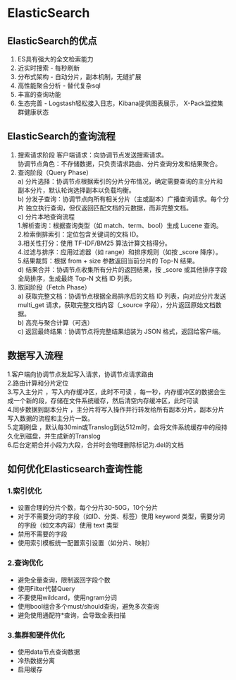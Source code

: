 # ElasticSearch
## ElasticSearch的优点
1. ES具有强大的全文检索能力  
2. 近实时搜索 - 每秒刷新  
3. 分布式架构 - 自动分片，副本机制，无缝扩展  
4. 高性能聚合分析 - 替代复杂sql  
5. 丰富的查询功能  
6. 生态完善 - Logstash轻松接入日志，Kibana提供图表展示， X-Pack监控集群健康状态  

## ElasticSearch的查询流程
1. 搜索请求阶段
客户端请求：向协调节点发送搜索请求。  
协调节点角色：不存储数据，只负责请求路由、分片查询分发和结果聚合。
2. 查询阶段（Query Phase）  
a) 分片选择：协调节点根据索引的分片分布情况，确定需要查询的主分片和 副本分片，默认轮询选择副本以负载均衡。  
b) 分发子查询：协调节点向所有相关分片（主或副本）广播查询请求。每个分片 独立执行查询，但仅返回匹配文档的元数据，而非完整文档。  
c) 分片本地查询流程  
1.解析查询：根据查询类型（如 match、term、bool）生成 Lucene 查询。  
2.检索倒排索引：定位包含关键词的文档 ID。  
3.相关性打分：使用 TF-IDF/BM25 算法计算文档得分。  
4.过滤与排序：应用过滤器（如 range）和排序规则（如按 _score 降序）。  
5.结果裁剪：根据 from + size 参数返回当前分片的 Top-N 结果。  
d) 结果合并：协调节点收集所有分片的返回结果，按 _score 或其他排序字段 全局排序，生成最终 Top-N 文档 ID 列表。  
3. 取回阶段（Fetch Phase）  
a) 获取完整文档：协调节点根据全局排序后的文档 ID 列表，向对应分片发送 multi_get 请求，获取完整文档内容（_source 字段），分片返回原始文档数据。  
b) 高亮与聚合计算（可选）  
c) 返回最终结果：协调节点将完整结果组装为 JSON 格式，返回给客户端。  

## 数据写入流程
1.客户端向协调节点发起写入请求，协调节点请求路由  
2.路由计算和分片定位  
3.写入主分片 ，写入内存缓冲区，此时不可读 ，每一秒，内存缓冲区的数据会生成一个新的段，存储在文件系统缓存，然后清空内存缓冲区，此时可读  
4.同步数据到副本分片 ，主分片将写入操作并行转发给所有副本分片，副本分片写入数据的流程和主分片一致。  
5.定期刷盘 ，默认每30min或Translog到达512m时，会将文件系统缓存中的段持久化到磁盘，并生成新的Translog  
6.后台定期合并小段为大段，合并时会物理删除标记为.del的文档

## 如何优化Elasticsearch查询性能
### 1.索引优化  
- 设置合理的分片个数，每个分片30-50G，10个分片  
- 对于不需要分词的字段（如ID、分类、标签）使用 keyword 类型，需要分词的字段（如文本内容）使用 text 类型  
- 禁用不需要的字段  
- 使用索引模板统一配置索引设置（如分片、映射）  
### 2.查询优化  
- 避免全量查询，限制返回字段个数  
- 使用Filter代替Query  
- 不要使用wildcard，使用ngram分词  
- 使用bool组合多个must/should查询，避免多次查询  
- 避免使用通配符*查询，会导致全表扫描  
### 3.集群和硬件优化  
- 使用data节点查询数据  
- 冷热数据分离  
- 启用缓存  